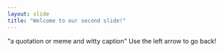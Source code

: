 ```yaml
---
layout: slide
title: "Welcome to our second slide!"
---
```

"a quotation or meme and witty caption"
Use the left arrow to go back!
